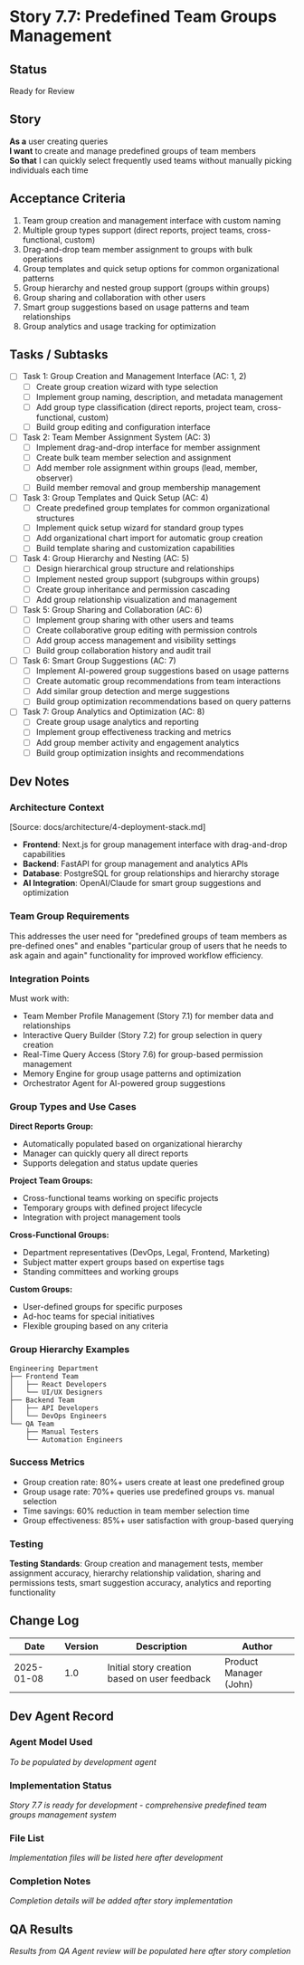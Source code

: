 # Story 7.7: Predefined Team Groups Management

## Status
Ready for Review

## Story
**As a** user creating queries  
**I want** to create and manage predefined groups of team members  
**So that** I can quickly select frequently used teams without manually picking individuals each time

## Acceptance Criteria
1. Team group creation and management interface with custom naming
2. Multiple group types support (direct reports, project teams, cross-functional, custom)
3. Drag-and-drop team member assignment to groups with bulk operations
4. Group templates and quick setup options for common organizational patterns
5. Group hierarchy and nested group support (groups within groups)
6. Group sharing and collaboration with other users
7. Smart group suggestions based on usage patterns and team relationships
8. Group analytics and usage tracking for optimization

## Tasks / Subtasks
- [ ] Task 1: Group Creation and Management Interface (AC: 1, 2)
  - [ ] Create group creation wizard with type selection
  - [ ] Implement group naming, description, and metadata management
  - [ ] Add group type classification (direct reports, project team, cross-functional, custom)
  - [ ] Build group editing and configuration interface
- [ ] Task 2: Team Member Assignment System (AC: 3)
  - [ ] Implement drag-and-drop interface for member assignment
  - [ ] Create bulk team member selection and assignment
  - [ ] Add member role assignment within groups (lead, member, observer)
  - [ ] Build member removal and group membership management
- [ ] Task 3: Group Templates and Quick Setup (AC: 4)
  - [ ] Create predefined group templates for common organizational structures
  - [ ] Implement quick setup wizard for standard group types
  - [ ] Add organizational chart import for automatic group creation
  - [ ] Build template sharing and customization capabilities
- [ ] Task 4: Group Hierarchy and Nesting (AC: 5)
  - [ ] Design hierarchical group structure and relationships
  - [ ] Implement nested group support (subgroups within groups)
  - [ ] Create group inheritance and permission cascading
  - [ ] Add group relationship visualization and management
- [ ] Task 5: Group Sharing and Collaboration (AC: 6)
  - [ ] Implement group sharing with other users and teams
  - [ ] Create collaborative group editing with permission controls
  - [ ] Add group access management and visibility settings
  - [ ] Build group collaboration history and audit trail
- [ ] Task 6: Smart Group Suggestions (AC: 7)
  - [ ] Implement AI-powered group suggestions based on usage patterns
  - [ ] Create automatic group recommendations from team interactions
  - [ ] Add similar group detection and merge suggestions
  - [ ] Build group optimization recommendations based on query patterns
- [ ] Task 7: Group Analytics and Optimization (AC: 8)
  - [ ] Create group usage analytics and reporting
  - [ ] Implement group effectiveness tracking and metrics
  - [ ] Add group member activity and engagement analytics
  - [ ] Build group optimization insights and recommendations

## Dev Notes

### Architecture Context
[Source: docs/architecture/4-deployment-stack.md]
- **Frontend**: Next.js for group management interface with drag-and-drop capabilities
- **Backend**: FastAPI for group management and analytics APIs
- **Database**: PostgreSQL for group relationships and hierarchy storage
- **AI Integration**: OpenAI/Claude for smart group suggestions and optimization

### Team Group Requirements
This addresses the user need for "predefined groups of team members as pre-defined ones" and enables "particular group of users that he needs to ask again and again" functionality for improved workflow efficiency.

### Integration Points
Must work with:
- Team Member Profile Management (Story 7.1) for member data and relationships
- Interactive Query Builder (Story 7.2) for group selection in query creation
- Real-Time Query Access (Story 7.6) for group-based permission management
- Memory Engine for group usage patterns and optimization
- Orchestrator Agent for AI-powered group suggestions

### Group Types and Use Cases
**Direct Reports Group:**
- Automatically populated based on organizational hierarchy
- Manager can quickly query all direct reports
- Supports delegation and status update queries

**Project Team Groups:**
- Cross-functional teams working on specific projects
- Temporary groups with defined project lifecycle
- Integration with project management tools

**Cross-Functional Groups:**
- Department representatives (DevOps, Legal, Frontend, Marketing)
- Subject matter expert groups based on expertise tags
- Standing committees and working groups

**Custom Groups:**
- User-defined groups for specific purposes
- Ad-hoc teams for special initiatives
- Flexible grouping based on any criteria

### Group Hierarchy Examples
```
Engineering Department
├── Frontend Team
│   ├── React Developers
│   └── UI/UX Designers
├── Backend Team
│   ├── API Developers
│   └── DevOps Engineers
└── QA Team
    ├── Manual Testers
    └── Automation Engineers
```

### Success Metrics
- Group creation rate: 80%+ users create at least one predefined group
- Group usage rate: 70%+ queries use predefined groups vs. manual selection
- Time savings: 60% reduction in team member selection time
- Group effectiveness: 85%+ user satisfaction with group-based querying

### Testing
**Testing Standards**: Group creation and management tests, member assignment accuracy, hierarchy relationship validation, sharing and permissions tests, smart suggestion accuracy, analytics and reporting functionality

## Change Log
| Date | Version | Description | Author |
|------|---------|-------------|---------|
| 2025-01-08 | 1.0 | Initial story creation based on user feedback | Product Manager (John) |

## Dev Agent Record

### Agent Model Used
*To be populated by development agent*

### Implementation Status
*Story 7.7 is ready for development - comprehensive predefined team groups management system*

### File List
*Implementation files will be listed here after development*

### Completion Notes
*Completion details will be added after story implementation*

## QA Results
*Results from QA Agent review will be populated here after story completion*